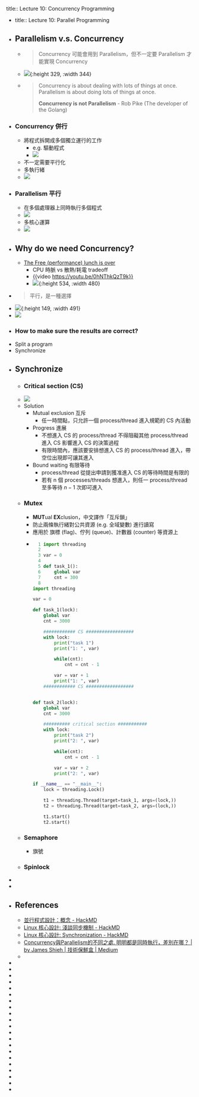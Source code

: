 title:: Lecture 10: Concurrency Programming

- title:: Lecture 10: Parallel Programming
- ## Parallelism v.s. Concurrency
	- > Concurrency 可能會用到 Parallelism，但不一定要 Parallelism 才能實現 Concurrency
	- ![](https://miro.medium.com/max/1250/0*D4B7hf_Up9bc9wzg.jpg){:height 329, :width 344}
	- > Concurrency is about dealing with lots of things at once.
	  Parallelism is about doing lots of things at once. 
	  >
	  > **Concurrency is not Parallelism** - Rob Pike (The developer of the Golang)
- ### Concurrency 併行
	- 將程式拆開成多個獨立運行的工作
		- e.g. 驅動程式
		- ![](https://i.imgur.com/b0hDafx.png)
	- 不一定需要平行化
	- 多執行緒
	- ![](https://hackpad-attachments.s3.amazonaws.com/embedded2016.hackpad.com_K6DJ0ZtiecH_p.537916_1460613316743_p1.png)
- ### Parallelism 平行
	- 在多個處理器上同時執行多個程式
	- ![](https://i.imgur.com/LVcFoz5.png)
	- 多核心運算
	- ![](https://hackpad-attachments.s3.amazonaws.com/embedded2016.hackpad.com_K6DJ0ZtiecH_p.537916_1460613329719_p2.png)
- ## Why do we need Concurrency?
	- [The Free (performance) lunch is over](http://www.gotw.ca/publications/concurrency-ddj.htm)
		- CPU 時脈 vs 散熱/耗電 tradeoff
		- {{video https://youtu.be/0hNThkQzT9k}}
		- ![](https://i.imgur.com/hr4gwXs.png){:height 534, :width 480}
- > 平行，是一種選擇
- ![](https://i.imgur.com/rweOyiD.png){:height 149, :width 491}
- ![](https://i.imgur.com/Oom3wM5.png)
- ### How to make sure the results are correct?
- Split a program
- Synchronize
- ## Synchronize
	- ### Critical section (CS)
	- ![](https://i.imgur.com/El3wtFd.png)
	- Solution
		- Mutual exclusion 互斥
			- 任一時間點，只允許一個 process/thread 進入規範的 CS 內活動
		- Progress 進展
			- 不想進入 CS 的 process/thread 不得阻礙其他 process/thread 進入 CS 影響進入 CS 的決策過程
			- 有限時間內，應該要安排想進入 CS 的 process/thread 進入，帶空位出現即可讓其進入
		- Bound waiting 有限等待
			- process/thread 從提出申請到獲准進入 CS 的等待時間是有限的
			- 若有 n 個 processes/threads 想進入，則任一 process/thread 至多等待 $n-1$ 次即可進入
	- ### Mutex
		- **MUT**ual **EX**clusion，中文譯作「互斥鎖」
		- 防止兩條執行緒對公共資源 (e.g. 全域變數) 進行讀寫
		- 應用於 旗標 (flag)、佇列 (queue)、計數器 (counter) 等資源上
		- ```Python
		    1 import threading
		    2
		    3 var = 0
		    4
		    5 def task_1():
		    6     global var
		    7     cnt = 300
		    8
		  import threading
		  
		  var = 0
		  
		  def task_1(lock):
		      global var
		      cnt = 3000
		  
		      ############ CS ##################
		      with lock:
		          print("task 1")
		          print("1: ", var)
		  
		          while(cnt):
		              cnt = cnt - 1
		  
		          var = var + 1
		          print("1: ", var)
		      ############ CS ##################
		  
		  
		  def task_2(lock):
		      global var
		      cnt = 3000
		  
		      ########## critical section ###########
		      with lock:
		          print("task 2")
		          print("2: ", var)
		  
		          while(cnt):
		              cnt = cnt - 1
		  
		          var = var + 2
		          print("2: ", var)
		  
		  if __name__ == "__main__":
		      lock = threading.Lock()
		  
		      t1 = threading.Thread(target=task_1, args=(lock,))
		      t2 = threading.Thread(target=task_2, args=(lock,))
		  
		      t1.start()
		      t2.start()
		  ```
	- ### Semaphore
		- 旗號
	- ### Spinlock
-
-
- ## References
	- [並行程式設計：概念 - HackMD](https://hackmd.io/@sysprog/concurrency/https%3A%2F%2Fhackmd.io%2F%40sysprog%2FS1AMIFt0D)
	- [Linux 核心設計: 淺談同步機制 - HackMD](https://hackmd.io/@sysprog/linux-sync?type=view)
	- [Linux 核心設計: Synchronization - HackMD](https://hackmd.io/@RinHizakura/rJhEpdyNw)
	- [Concurrency與Parallelism的不同之處. 明明都是同時執行，差別在哪？ | by James Shieh | 技術保鮮盒 | Medium](https://medium.com/mr-efacani-teatime/concurrency%E8%88%87parallelism%E7%9A%84%E4%B8%8D%E5%90%8C%E4%B9%8B%E8%99%95-1b212a020e30)
	-
-
-
-
-
-
-
-
-
-
-
-
-
-
-
-
-
-
-
-
-
-